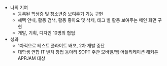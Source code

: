 - 나의 기여
  - 등록된 학생증 및 청소년증 보여주기 기능 구현
  - 혜택 안내, 활동 검색, 활동 좋아요 및 삭제, 태그 별 활동 보여주는 메인 화면 구현
  - 개발, 기획, 디자인 10명의 협업
- 성과
  - 1차적으로 테스트 플라이트 배포, 2차 개발 중단
  - 대학생 연합 IT 벤처 창업 동아리 SOPT 주관 모바일/웹 어플리케이션 해커톤 APPJAM 대상